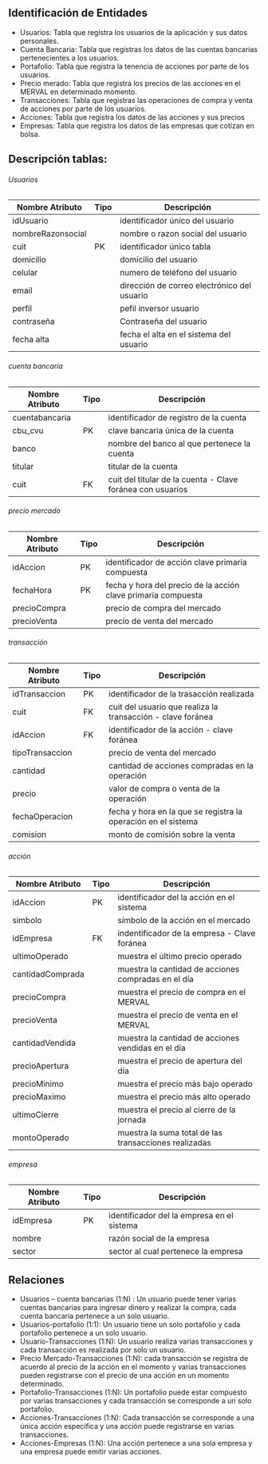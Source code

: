 ## Identificación de Entidades

- Usuarios: Tabla que registra los usuarios de la aplicación y sus datos personales.
- Cuenta Bancaria: Tabla que registras los datos de las cuentas bancarias pertenecientes a los usuarios.
- Portafolio: Tabla que registra la tenencia de acciones por parte de los usuarios. 
- Precio merado: Tabla que registra los precios de las acciones en el MERVAL en determinado momento.
- Transacciones: Tabla que registras las operaciones de compra y venta de acciones por parte de los usuarios.
- Acciones: Tabla que registra los datos de las acciones y sus precios
- Empresas: Tabla que registra los datos de las empresas que cotizan en bolsa.


## Descripción tablas:
###### Usuarios

| Nombre Atributo | Tipo |Descripción|
| ------ |------|------|
| idUsuario | |identificador único del usuario|
| nombreRazonsocial | |nombre o razon social del usuario|
| cuit | PK |identificador único tabla|
| domicilio |  |domicilio del usuario|
| celular |  |numero de teléfono del usuario|
| email |  |dirección de correo electrónico del usuario|
| perfil|  |pefil inversor usuario|
| contraseña |  |Contraseña del usuario|
| fecha alta |  |fecha el alta en el sistema del usuario|

###### cuenta bancaria

| Nombre Atributo | Tipo |Descripción|
| ------ |------|------|
| cuentabancaria | |identificador de registro de la cuenta|
| cbu_cvu |PK |clave bancaria única de la cuenta|
| banco |  |nombre del banco al que pertenece la cuenta|
| titular |  |titular de la cuenta|
| cuit | FK |cuit del titular de la cuenta - Clave foránea con usuarios |

###### precio mercado

| Nombre Atributo | Tipo |Descripción|
| ------ |------|------|
| idAccion | PK |identificador de acción clave primaria compuesta|
| fechaHora |PK |fecha y hora del precio de la acción clave primaria compuesta|
| precioCompra |  |precio de compra del mercado|
| precioVenta|  |precio de venta del mercado|

###### transacción

| Nombre Atributo | Tipo |Descripción|
| ------ |------|------|
| idTransaccion | PK |identificador de la trasacción realizada|
| cuit |FK |cuit del usuario que realiza la transacción - clave foránea  |
| idAccion | FK |identificador de la acción - clave foránea |
| tipoTransaccion|  |precio de venta del mercado|
| cantidad ||cantidad de acciones compradas en la operación|
|precio ||valor de compra o venta de la operación|
| fechaOperacion ||fecha y hora en la que se registra la operación en el sistema|
| comision ||monto de comisión sobre la venta|

###### acción

| Nombre Atributo | Tipo |Descripción|
| ------ |------|------|
| idAccion | PK |identificador del la acción en el sistema|
| simbolo||símbolo de la acción en el mercado |
| idEmpresa| FK |indentificador de la empresa - Clave foránea|
| ultimoOperado ||muestra el último precio operado|
|cantidadComprada||muestra la cantidad de acciones compradas en el día|
| precioCompra ||muestra el precio de compra en el MERVAL |
| precioVenta ||muestra el precio de venta en el MERVAL|
| cantidadVendida||muestra la cantidad de acciones vendidas en el día|
| precioApertura ||muestra el precio de apertura del día|
| precioMinimo ||muestra el precio más bajo operado|
| precioMaximo ||muestra el precio más alto operado|
| ultimoCierre ||muestra el precio al cierre de la jornada|
| montoOperado ||muestra la suma total de las transacciones realizadas|

###### empresa

| Nombre Atributo | Tipo |Descripción|
| ------ |------|------|
| idEmpresa | PK |identificador del la empresa en el sistema|
| nombre||razón social de la empresa |
| sector||sector al cual pertenece la empresa|


## Relaciones
- Usuarios – cuenta bancarias (1:N) : Un usuario puede tener varias cuentas bancarias para ingresar dinero y realizar la compra, cada cuenta bancaria pertenece a un solo usuario.
- Usuarios-portafolio (1:1): Un usuario tiene un solo portafolio y cada portafolio pertenece a un solo usuario.
- Usuario-Transacciones (1:N): Un usuario realiza varias transacciones y cada transacción es realizada por solo un usuario.
- Precio Mercado-Transacciones (1:N): cada transacción se registra de acuerdo al precio de la acción en el momento y varias transacciones pueden registrarse con el precio de una acción en un momento determinado.
- Portafolio-Transacciones (1:N): Un portafolio puede estar compuesto por varias transacciones y cada transacción se corresponde a un solo portafolio.
- Acciones-Transacciones (1:N): Cada transacción se corresponde a una única acción especifica y una acción puede registrarse en varias transacciones.	
- Acciones-Empresas (1:N): Una acción pertenece a una sola empresa y una empresa puede emitir varias acciones.

